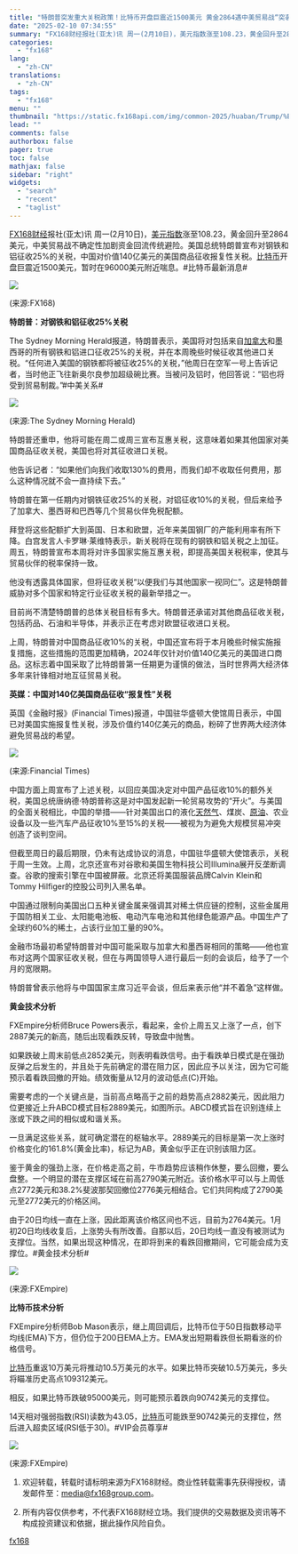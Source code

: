 ```yaml
---
title: "特朗普突发重大关税政策！比特币开盘巨震近1500美元 黄金2864遇中美贸易战“突袭”"
date: "2025-02-10 07:34:55"
summary: "FX168财经报社(亚太)讯 周一(2月10日)，美元指数涨至108.23，黄金回升至2864美..."
categories:
  - "fx168"
lang:
  - "zh-CN"
translations:
  - "zh-CN"
tags:
  - "fx168"
menu: ""
thumbnail: "https://static.fx168api.com/img/common-2025/huaban/Trump/%E7%89%B9%E6%9C%97%E6%99%AE16.jpg"
lead: ""
comments: false
authorbox: false
pager: true
toc: false
mathjax: false
sidebar: "right"
widgets:
  - "search"
  - "recent"
  - "taglist"
---
```


[FX168财经](https://www.fx168news.com/)报社(亚太)讯 周一(2月10日)，[美元指数](https://www.fx168news.com/quote/DINIW)涨至108.23，黄金回升至2864美元，中美贸易战不确定性加剧资金回流传统避险。美国总统特朗普宣布对钢铁和铝征收25%的关税，中国对价值140亿美元的美国商品征收报复性关税。[比特币](https://www.fx168news.com/quote/BINBTC)开盘巨震近1500美元，暂时在96000美元附近喘息。#比特币最新消息#

![](https://static.fx168api.com/img/user/adcb80dc7eaf1593a05cd350391713ea/GG3441.jpg)

(来源:FX168)

**特朗普：对钢铁和铝征收25%关税**

The Sydney Morning Herald报道，特朗普表示，美国将对包括来自[加拿大](https://ca.fx168news.com/news/zjgx/)和墨西哥的所有钢铁和铝进口征收25%的关税，并在本周晚些时候征收其他进口关税。“任何进入美国的钢铁都将被征收25%的关税，”他周日在空军一号上告诉记者，当时他正飞往新奥尔良参加超级碗比赛。当被问及铝时，他回答说：“铝也将受到贸易制裁。”#中美关系#

![](https://static.fx168api.com/img/user/adcb80dc7eaf1593a05cd350391713ea/GG3439.jpg)

(来源:The Sydney Morning Herald)

特朗普还重申，他将可能在周二或周三宣布互惠关税，这意味着如果其他国家对美国商品征收关税，美国也将对其征收进口关税。

他告诉记者：“如果他们向我们收取130%的费用，而我们却不收取任何费用，那么这种情况就不会一直持续下去。”

特朗普在第一任期内对钢铁征收25%的关税，对铝征收10%的关税，但后来给予了加拿大、墨西哥和巴西等几个贸易伙伴免税配额。

拜登将这些配额扩大到英国、日本和欧盟，近年来美国钢厂的产能利用率有所下降。白宫发言人卡罗琳·莱维特表示，新关税将在现有的钢铁和铝关税之上加征。周五，特朗普宣布本周将对许多国家实施互惠关税，即提高美国关税税率，使其与贸易伙伴的税率保持一致。

他没有透露具体国家，但将征收关税“以便我们与其他国家一视同仁”。这是特朗普威胁对多个国家和特定行业征收关税的最新举措之一。

目前尚不清楚特朗普的总体关税目标有多大。特朗普还承诺对其他商品征收关税，包括药品、石油和半导体，并表示正在考虑对欧盟征收进口关税。

上周，特朗普对中国商品征收10%的关税，中国还宣布将于本月晚些时候实施报复措施，这些措施的范围更加精确，2024年仅针对价值140亿美元的美国进口商品。这标志着中国采取了比特朗普第一任期更为谨慎的做法，当时世界两大经济体多年来针锋相对地互征贸易关税。

**英媒：中国对140亿美国商品征收“报复性”关税**

英国《金融时报》(Financial Times)报道，中国驻华盛顿大使馆周日表示，中国已对美国实施报复性关税，涉及价值约140亿美元的商品，粉碎了世界两大经济体避免贸易战的希望。

![](https://static.fx168api.com/img/user/adcb80dc7eaf1593a05cd350391713ea/GG3440.jpg)

(来源:Financial Times)

中国方面上周宣布了上述关税，以回应美国决定对中国产品征收10%的额外关税，美国总统唐纳德·特朗普称这是对中国发起新一轮贸易攻势的“开火”。与美国的全面关税相比，中国的举措——针对美国出口的液化[天然气](https://www.fx168news.com/quote/FEXHNG)、煤炭、[原油](https://www.fx168news.com/info/001006/001006001)、农业设备以及一些汽车产品征收10%至15%的关税——被视为为避免大规模贸易冲突创造了谈判空间。

但截至周日的最后期限，仍未有达成协议的消息，中国驻华盛顿大使馆表示，关税于周一生效。上周，北京还宣布对谷歌和美国生物科技公司Illumina展开反垄断调查。谷歌的搜索引擎在中国被屏蔽。北京还将美国服装品牌Calvin Klein和Tommy Hilfiger的控股公司列入黑名单。

中国通过限制向美国出口五种关键金属来强调其对稀土供应链的控制，这些金属用于国防相关工业、太阳能电池板、电动汽车电池和其他绿色能源产品。中国生产了全球约60%的稀土，占该行业加工量的90%。

金融市场最初希望特朗普对中国可能采取与加拿大和墨西哥相同的策略——他也宣布对这两个国家征收关税，但在与两国领导人进行最后一刻的会谈后，给予了一个月的宽限期。

特朗普曾表示他将与中国国家主席习近平会谈，但后来表示他“并不着急”这样做。

**黄金技术分析**

FXEmpire分析师Bruce Powers表示，看起来，金价上周五又上涨了一点，创下2887美元的新高，随后出现看跌反转，导致盘中抛售。

如果跌破上周末前低点2852美元，则表明看跌信号。由于看跌单日模式是在强劲反弹之后发生的，并且处于先前确定的潜在阻力区，因此应予以关注，因为它可能预示着看跌回撤的开始。绩效衡量从12月的波动低点(C)开始。

需要考虑的一个关键点是，当前高点略高于之前的趋势高点2882美元，因此阻力位更接近上升ABCD模式目标2889美元，如图所示。ABCD模式旨在识别连续上涨或下跌之间的相似或和谐关系。

一旦满足这些关系，就可确定潜在的枢轴水平。2889美元的目标是第一次上涨时价格变化的161.8%(黄金比率)，标记为AB，黄金似乎正在识别该阻力区。

鉴于黄金的强劲上涨，在价格走高之前，牛市趋势应该稍作休整，要么回撤，要么盘整。一个明显的潜在支撑区域在前高2790美元附近。该价格水平可以与上周低点2772美元和38.2%斐波那契回撤位2776美元相结合。它们共同构成了2790美元至2772美元的价格区间。

由于20日均线一直在上涨，因此距离该价格区间也不远，目前为2764美元。1月初20日均线收复后，上涨势头有所改善。自那以后，20日均线一直没有被测试为支撑位。当然，如果出现这种情况，在即将到来的看跌回撤期间，它可能会成为支撑位。#黄金技术分析#

![](https://static.fx168api.com/img/user/adcb80dc7eaf1593a05cd350391713ea/FF10019.png)

(来源:FXEmpire)

**比特币技术分析**

FXEmpire分析师Bob Mason表示，继上周回调后，比特币位于50日指数移动平均线(EMA)下方，但仍位于200日EMA上方。EMA发出短期看跌但长期看涨的价格信号。

[比特币](https://www.fx168news.com/quote/BINBTC)重返10万美元将推动10.5万美元的水平。如果比特币突破10.5万美元，多头将瞄准历史高点109312美元。

相反，如果比特币跌破95000美元，则可能预示着跌向90742美元的支撑位。

14天相对强弱指数(RSI)读数为43.05，[比特币](https://www.fx168news.com/quote/BINBTC)可能跌至90742美元的支撑位，然后进入超卖区域(RSI低于30)。#VIP会员尊享#

![](https://static.fx168api.com/img/user/adcb80dc7eaf1593a05cd350391713ea/FF10020.png)

(来源:FXEmpire)




1. 欢迎转载，转载时请标明来源为FX168财经。商业性转载需事先获得授权，请发邮件至：media@fx168group.com。

2. 所有内容仅供参考，不代表FX168财经立场。我们提供的交易数据及资讯等不构成投资建议和依据，据此操作风险自负。

[fx168](https://www.fx168news.com/article/比特币-832627)

